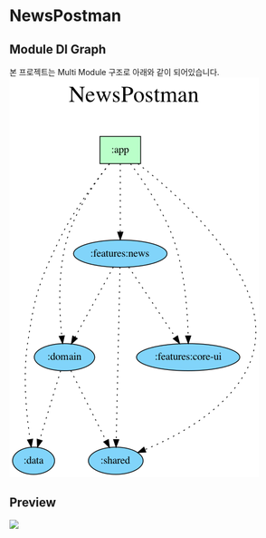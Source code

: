 # NewsPostman

## Module DI Graph
본 프로젝트는 Multi Module 구조로 아래와 같이 되어있습니다.
<img src="./arts/moduleDependencyGraph.png"/>

## Preview
<img src="./arts/preview.gif"/>